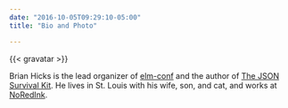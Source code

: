```yaml
---
date: "2016-10-05T09:29:10-05:00"
title: "Bio and Photo"

---
```


{{< gravatar >}}

Brian Hicks is the lead organizer of [elm-conf](https://www.elm-conf.us) and the author of [The JSON Survival Kit](https://www.brianthicks.com/json-survival-kit/).
He lives in St. Louis with his wife, son, and cat, and works at [NoRedInk](https://www.noredink.com).

